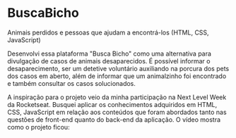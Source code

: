 # BuscaBicho
Animais perdidos e pessoas que ajudam a encontrá-los (HTML, CSS, JavaScript)

Desenvolvi essa plataforma "Busca Bicho" como uma alternativa para divulgação de casos de animais desaparecidos. É possível informar o desaparecimento, ser um detetive voluntário auxiliando na porcura dos pets dos casos em aberto, além de informar que um animalzinho foi encontrado e também consultar os casos solucionados.

A inspiração para o projeto veio da minha participação na Next Level Week da Rocketseat. Busquei aplicar os conhecimentos adquiridos em HTML, CSS, JavaScript em relação aos conteúdos que foram abordados tanto nas questões de front-end quanto do back-end da aplicação. O vídeo mostra como o projeto ficou:


